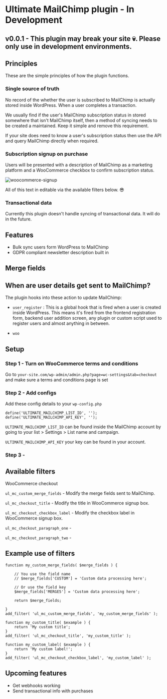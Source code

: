 # Ultimate MailChimp plugin - In Development
## v0.0.1 - This plugin may break your site 💀. Please only use in development environments.

## Principles

These are the simple principles of how the plugin functions.

### Single source of truth

No record of the whether the user is subscribed to MailChimp is actually stored inside WordPress. When a user completes a transaction.

We usually find if the user's MailChimp subscription status in stored somewhere that isn't MailChimp itself, then a method of syncing needs to be created a maintained. Keep it simple and remove this requirement.

If your site does need to know a user's subscription status then use the API and query MailChimp directly when required.

### Subscription signup on purchase

Users will be presented with a description of MailChimp as a marketing platform and a WooCommerce checkbox to confirm subscription status.

![woocommerce-signup](https://user-images.githubusercontent.com/1636310/42940662-3559c458-8b52-11e8-8c8a-c036d31d4cd1.png)

All of this text in editable via the available filters below. 😎

### Transactional data

Currently this plugin doesn't handle syncing of transactional data. It will do in the future.

## Features

- Bulk sync users form WordPress to MailChimp
- GDPR compliant newsletter description built in

## Merge fields

## When are user details get sent to MailChimp?

The plugin hooks into these action to update MailChimp:

- `user_register` : This is a global hook that is fired when a user is created inside WordPress. This means it's fired from the frontend registration form, backend user addition screen, any plugin or custom script used to register users and almost anything in between.

- `woo`

## Setup

### Step 1 - Turn on WooCommerce terms and conditions

Go to `your-site.com/wp-admin/admin.php?page=wc-settings&tab=checkout` and make sure a terms and conditions page is set

### Step 2 - Add configs

Add these config details to your `wp-config.php`

```
define('ULTIMATE_MAILCHIMP_LIST_ID', '');
define('ULTIMATE_MAILCHIMP_API_KEY', '');
```

`ULTIMATE_MAILCHIMP_LIST_ID` can be found inside the MailChimp account by going to your list > Settings > List name and campaign.

`ULTIMATE_MAILCHIMP_API_KEY` your key can be found in your account.


### Step 3 - 





## Available filters

WooCommerce checkout

`ul_mc_custom_merge_fields` - Modify the merge fields sent to MailChimp.

`ul_mc_checkout_title` - Modify the title in WooCommerce signup box.

`ul_mc_checkout_checkbox_label` - Modify the checkbox label in WooCommerce signup box.

`ul_mc_checkout_paragraph_one` -

`ul_mc_checkout_paragraph_two` -

## Example use of filters

```
function my_custom_merge_fields( $merge_fields ) {

	// You use the field name
	// $merge_fields['CUSTOM'] = 'Custom data processing here';

	// Or use the field key
	$merge_fields['MERGE5'] = 'Custom data processing here';

    return $merge_fields;

}
add_filter( 'ul_mc_custom_merge_fields', 'my_custom_merge_fields' );

```

```
function my_custom_title( $example ) {
    return 'My custom title';
}
add_filter( 'ul_mc_checkout_title', 'my_custom_title' );
```

```
function my_custom_label( $example ) {
    return 'My custom label!';
}
add_filter( 'ul_mc_checkout_checkbox_label', 'my_custom_label' );

```

## Upcoming features

- Get webhooks working
- Send transactional info with purchases
